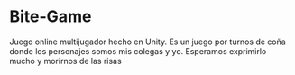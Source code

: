 # Bite-Game

Juego online multijugador hecho en Unity. Es un juego por turnos de coña donde los personajes somos mis colegas y yo. Esperamos exprimirlo mucho y morirnos de las risas
